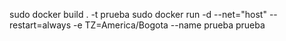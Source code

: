 sudo docker build . -t prueba
sudo docker run -d --net="host" --restart=always  -e TZ=America/Bogota  --name prueba prueba